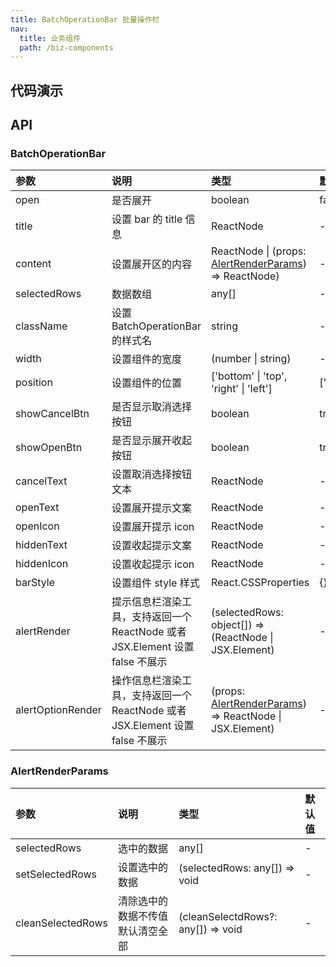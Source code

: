 ```yaml
---
title: BatchOperationBar 批量操作栏
nav:
  title: 业务组件
  path: /biz-components
---
```


## 代码演示

<code src="./demo/basic.tsx" title="基本"></code>

<code src="./demo/with-table.tsx" title="配合 Table 使用"></code>

<code src="./demo/with-multiple-table.tsx" title="配合多个 Table 使用"></code>

<code src="./demo/with-drawer.tsx" title="在 Drawer 中使用"></code>

<code src="./demo/with-multiple-drawer-table.tsx" title="在 Drawer 中配合多个 Table 使用"></code>

## API

### BatchOperationBar

| 参数 | 说明 | 类型 | 默认值 |
| :-- | :-- | :-- | :-- |
| open | 是否展开 | boolean | false |
| title | 设置 bar 的 title 信息 | ReactNode | - |
| content | 设置展开区的内容 | ReactNode \| (props: [AlertRenderParams](batch-operation-bar#alertrenderparams)) => ReactNode) | - |
| selectedRows | 数据数组 | any[] | - |
| className | 设置 BatchOperationBar 的样式名 | string | - |
| width | 设置组件的宽度 | (number \| string) | - |
| position | 设置组件的位置 | ['bottom' \| 'top', 'right' \| 'left'] | ['bottom','right'] |
| showCancelBtn | 是否显示取消选择按钮 | boolean | true |
| showOpenBtn | 是否显示展开收起按钮 | boolean | true |
| cancelText | 设置取消选择按钮文本 | ReactNode | - |
| openText | 设置展开提示文案 | ReactNode | - |
| openIcon | 设置展开提示 icon | ReactNode | - |
| hiddenText | 设置收起提示文案 | ReactNode | - |
| hiddenIcon | 设置收起提示 icon | ReactNode | - |
| barStyle | 设置组件 style 样式 | React.CSSProperties | {} |
| alertRender | 提示信息栏渲染工具，支持返回一个 ReactNode 或者 JSX.Element 设置 false 不展示 | (selectedRows: object[]) => (ReactNode \| JSX.Element) | - |
| alertOptionRender | 操作信息栏渲染工具，支持返回一个 ReactNode 或者 JSX.Element 设置 false 不展示 | (props: [AlertRenderParams](batch-operation-bar#alertrenderparams)) => ReactNode \| JSX.Element) | - |

### AlertRenderParams

| 参数 | 说明 | 类型 | 默认值 |
| :-- | :-- | :-- | :-- |
| selectedRows | 选中的数据 | any[] | - |
| setSelectedRows | 设置选中的数据 | (selectedRows: any[]) => void | - |
| cleanSelectedRows | 清除选中的数据不传值默认清空全部 | (cleanSelectdRows?: any[]) => void | - |
